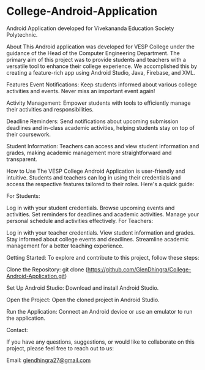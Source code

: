 # College-Android-Application
Android Application developed for Vivekananda Education Society Polytechnic.

About
This Android application was developed for VESP College under the guidance of the Head of the Computer Engineering Department. The primary aim of this project was to provide students and teachers with a versatile tool to enhance their college experience. We accomplished this by creating a feature-rich app using Android Studio, Java, Firebase, and XML.

Features
Event Notifications: Keep students informed about various college activities and events. Never miss an important event again!

Activity Management: Empower students with tools to efficiently manage their activities and responsibilities.

Deadline Reminders: Send notifications about upcoming submission deadlines and in-class academic activities, helping students stay on top of their coursework.

Student Information: Teachers can access and view student information and grades, making academic management more straightforward and transparent.

How to Use
The VESP College Android Application is user-friendly and intuitive. Students and teachers can log in using their credentials and access the respective features tailored to their roles. Here's a quick guide:

For Students:

Log in with your student credentials.
Browse upcoming events and activities.
Set reminders for deadlines and academic activities.
Manage your personal schedule and activities effectively.
For Teachers:

Log in with your teacher credentials.
View student information and grades.
Stay informed about college events and deadlines.
Streamline academic management for a better teaching experience.

Getting Started: To explore and contribute to this project, follow these steps:

Clone the Repository: git clone (https://github.com/GlenDhingra/College-Android-Application.git)

Set Up Android Studio: Download and install Android Studio.

Open the Project: Open the cloned project in Android Studio.

Run the Application: Connect an Android device or use an emulator to run the application.

Contact:

If you have any questions, suggestions, or would like to collaborate on this project, please feel free to reach out to us:

Email: glendhingra27@gmail.com
